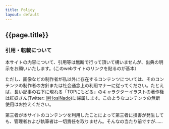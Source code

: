 ```yaml
---
title: Policy
layout: default
---
```


## {{page.title}}

### 引用・転載について

本サイトの内容について、引用等は無断で行って頂いて構いませんが、出典の明示をお願いいたします。(このwebサイトのリンクを貼るのが基本）

ただし、画像などの制作者が私以外に存在するコンテンツについては、そのコンテンツの制作者の方針または社会通念上の利用マナーに従ってください。たとえば、長い記事の右下に現れる「TOPにもどる」のキャラクターイラストの著作権は紅妖さん(Twitter: [@HosiNado](https://twitter.com/HosiNado))に帰属します。このようなコンテンツの無断使用はお控えください。

第三者が本サイトのコンテンツを利用したことによって第三者に損害が発生しても、管理者および執筆者は一切責任を取りません。そんなの当たり前ですが......